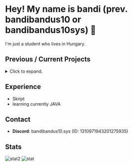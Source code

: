 # Hey! My name is bandi (prev. bandibandus10 or bandibandus10sys) 👋
I'm just a student who lives in Hungary.

## Previous / Current Projects
<details>
 <summary>Click to expand.</summary>

 * **Axolotlity (2025)**
   * Server Development
 * **HealMC (2025)**
   * Server Development
 * **AzureNetwork (2025-?)**
   * Server Development
 * **ArcaneNetwork (2024-2025)**
   * Server Development
</details>

## Experience
* Skript
* learning currently JAVA

## Contact
- **Discord**: bandibandus10.sys (ID: 1310971943201275935)

## Stats
![stat2](https://github-profile-trophy.vercel.app/?username=bandibandus10sys&theme=tokyonight)
![stat](https://github-readme-stats.vercel.app/api/top-langs?username=bandibandus10sys&show_icons=true&theme=tokyonight&layout=compact)
